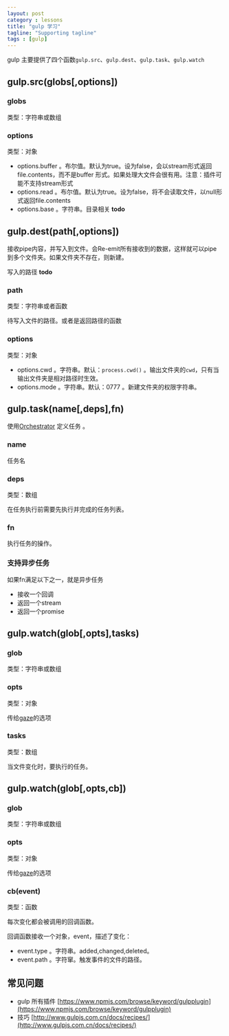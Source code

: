```yaml
---
layout: post
category : lessons
title: "gulp 学习"
tagline: "Supporting tagline"
tags : [gulp]
---
```


gulp 主要提供了四个函数`gulp.src`、`gulp.dest`、`gulp.task`、`gulp.watch`

## gulp.src(globs[,options])

### globs 
类型：字符串或数组

### options
类型：对象

- options.buffer 。布尔值。默认为true。设为false，会以stream形式返回file.contents，而不是buffer 形式。如果处理大文件会很有用。注意：插件可能不支持stream形式
- options.read 。布尔值。默认为true。设为false，将不会读取文件，以null形式返回file.contents
- options.base 。字符串。目录相关  **todo**

## gulp.dest(path[,options])

接收pipe内容，并写入到文件。会Re-emit所有接收到的数据，这样就可以pipe 到多个文件夹。如果文件夹不存在，则新建。

写入的路径 **todo**

### path
类型：字符串或者函数

待写入文件的路径。或者是返回路径的函数

### options
类型：对象

- options.cwd 。字符串。默认：`process.cwd()` 。输出文件夹的`cwd`，只有当输出文件夹是相对路径时生效。
- options.mode 。字符串。默认：0777 。新建文件夹的权限字符串。

## gulp.task(name[,deps],fn)

使用[Orchestrator](https://github.com/orchestrator/orchestrator) 定义任务 。

### name

任务名

### deps

类型：数组

在任务执行前需要先执行并完成的任务列表。

### fn

执行任务的操作。

### 支持异步任务

如果fn满足以下之一，就是异步任务

- 接收一个回调
- 返回一个stream
- 返回一个promise
## gulp.watch(glob[,opts],tasks)

### glob 
类型：字符串或数组

### opts
类型：对象

传给[gaze](https://github.com/shama/gaze)的选项

### tasks
类型：数组

当文件变化时，要执行的任务。
## gulp.watch(glob[,opts,cb])

### glob
类型：字符串或数组

### opts
类型：对象

传给[gaze](https://github.com/shama/gaze)的选项

### cb(event)
类型：函数

每次变化都会被调用的回调函数。

回调函数接收一个对象，event，描述了变化：

- event.type 。字符串。added,changed,deleted。
- event.path 。字符窜。触发事件的文件的路径。


## 常见问题
- gulp 所有插件 [https://www.npmjs.com/browse/keyword/gulpplugin](https://www.npmjs.com/browse/keyword/gulpplugin)
- 技巧 [http://www.gulpjs.com.cn/docs/recipes/](http://www.gulpjs.com.cn/docs/recipes/)
